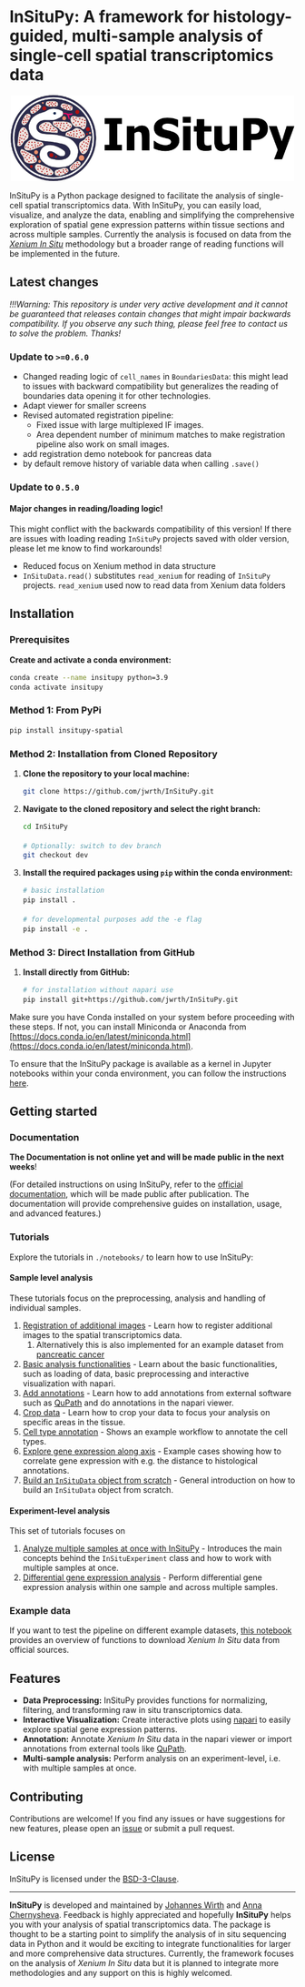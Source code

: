 # InSituPy: A framework for histology-guided, multi-sample  analysis of single-cell spatial transcriptomics data

<p align="center">
   <img src="https://github.com/SpatialPathology/InSituPy/blob/main/logo/insitupy_logo.png?raw=true?raw=true" width="500">
</p>

InSituPy is a Python package designed to facilitate the analysis of single-cell spatial transcriptomics data. With InSituPy, you can easily load, visualize, and analyze the data, enabling and simplifying the comprehensive exploration of spatial gene expression patterns within tissue sections and across multiple samples.
Currently the analysis is focused on data from the [_Xenium In Situ_](https://www.10xgenomics.com/platforms/xenium) methodology but a broader range of reading functions will be implemented in the future.

## Latest changes

*!!!Warning: This repository is under very active development and it cannot be guaranteed that releases contain changes that might impair backwards compatibility. If you observe any such thing, please feel free to contact us to solve the problem. Thanks!*

### Update to `>=0.6.0`
* Changed reading logic of `cell_names` in `BoundariesData`: this might lead to issues with backward compatibility but generalizes the reading of boundaries data opening it for other technologies.
* Adapt viewer for smaller screens
* Revised automated registration pipeline:
  * Fixed issue with large multiplexed IF images.
  * Area dependent number of minimum matches to make registration pipeline also work on small images.
* add registration demo notebook for pancreas data
* by default remove history of variable data when calling `.save()`

### Update to `0.5.0`
#### Major changes in reading/loading logic!
This might conflict with the backwards compatibility of this version! If there are issues with loading reading `InSituPy` projects saved with older version, please let me know to find workarounds!
* Reduced focus on Xenium method in data structure
* `InSituData.read()` substitutes `read_xenium` for reading of `InSituPy` projects. `read_xenium` used now to read data from Xenium data folders

## Installation

### Prerequisites

**Create and activate a conda environment:**

   ```bash
   conda create --name insitupy python=3.9
   conda activate insitupy
   ```

### Method 1: From PyPi

   ```bash
   pip install insitupy-spatial
   ```

### Method 2: Installation from Cloned Repository

1. **Clone the repository to your local machine:**

   ```bash
   git clone https://github.com/jwrth/InSituPy.git
   ```

2. **Navigate to the cloned repository and select the right branch:**

   ```bash
   cd InSituPy

   # Optionally: switch to dev branch
   git checkout dev
   ```

3. **Install the required packages using `pip` within the conda environment:**

   ```bash
   # basic installation
   pip install .

   # for developmental purposes add the -e flag
   pip install -e .
   ```

### Method 3: Direct Installation from GitHub

1. **Install directly from GitHub:**

   ```bash
   # for installation without napari use
   pip install git+https://github.com/jwrth/InSituPy.git
   ```

Make sure you have Conda installed on your system before proceeding with these steps. If not, you can install Miniconda or Anaconda from [https://docs.conda.io/en/latest/miniconda.html](https://docs.conda.io/en/latest/miniconda.html).

To ensure that the InSituPy package is available as a kernel in Jupyter notebooks within your conda environment, you can follow the instructions [here](https://ipython.readthedocs.io/en/stable/install/kernel_install.html).

## Getting started

### Documentation

__The Documentation is not online yet and will be made public in the next weeks__!

(For detailed instructions on using InSituPy, refer to the [official documentation](https://InSituPy.readthedocs.io), which will be made public after publication. The documentation will provide comprehensive guides on installation, usage, and advanced features.)


### Tutorials

Explore the tutorials in `./notebooks/` to learn how to use InSituPy:

#### Sample level analysis

These tutorials focus on the preprocessing, analysis and handling of individual samples.

1. [Registration of additional images](notebooks/01_InSituPy_demo_register_images.ipynb) - Learn how to register additional images to the spatial transcriptomics data.
    1. Alternatively this is also implemented for an example dataset from [pancreatic cancer](notebooks/pancreas/01panc_InSituPy_demo_register_images.ipynb)
3. [Basic analysis functionalities](notebooks/02_InSituPy_demo_analyze.ipynb) - Learn about the basic functionalities, such as loading of data, basic preprocessing and interactive visualization with napari.
4. [Add annotations](notebooks/03_InSituPy_demo_annotations.ipynb) - Learn how to add annotations from external software such as [QuPath](https://qupath.github.io/) and do annotations in the napari viewer.
5. [Crop data](notebooks/04_InSituPy_demo_crop.ipynb) - Learn how to crop your data to focus your analysis on specific areas in the tissue.
6. [Cell type annotation](notebooks/05_InSituPy_cell_type_annotation.ipynb) - Shows an example workflow to annotate the cell types.
7. [Explore gene expression along axis](notebooks/06_InSituPy_gene_expression_along_axis_pattern.ipynb) - Example cases showing how to correlate gene expression with e.g. the distance to histological annotations.
8. [Build an `InSituData` object from scratch](notebooks/09_InSituPy_build_objects_from_scratch.ipynb) - General introduction on how to build an `InSituData` object from scratch.

#### Experiment-level analysis

This set of tutorials focuses on

1. [Analyze multiple samples at once with InSituPy](notebooks/07_InSituPy_InSituExperiment.ipynb) - Introduces the main concepts behind the `InSituExperiment` class and how to work with multiple samples at once.
2. [Differential gene expression analysis](notebooks/08_InSituPy_differential_gene_expression.ipynb) - Perform differential gene expression analysis within one sample and across multiple samples.

### Example data

If you want to test the pipeline on different example datasets, [this notebook](notebooks/00_InSituPy_demo_datasets.ipynb) provides an overview of functions to download _Xenium In Situ_ data from official sources.

## Features

- **Data Preprocessing:** InSituPy provides functions for normalizing, filtering, and transforming raw in situ transcriptomics data.
- **Interactive Visualization:** Create interactive plots using [napari](https://napari.org/stable/#) to easily explore spatial gene expression patterns.
- **Annotation:** Annotate _Xenium In Situ_ data in the napari viewer or import annotations from external tools like [QuPath](https://qupath.github.io/).
- **Multi-sample analysis:** Perform analysis on an experiment-level, i.e. with multiple samples at once.

## Contributing

Contributions are welcome! If you find any issues or have suggestions for new features, please open an [issue](https://github.com/SpatialPathology/InSituPy/issues) or submit a pull request.

## License

InSituPy is licensed under the [BSD-3-Clause](LICENSE).

---

**InSituPy** is developed and maintained by [Johannes Wirth](https://github.com/jwrth) and [Anna Chernysheva](https://github.com/annachernysheva179). Feedback is highly appreciated and hopefully **InSituPy** helps you with your analysis of spatial transcriptomics data. The package is thought to be a starting point to simplify the analysis of in situ sequencing data in Python and it would be exciting to integrate functionalities for larger and more comprehensive data structures. Currently, the framework focuses on the analysis of _Xenium In Situ_ data but it is planned to integrate more methodologies and any support on this is highly welcomed.
